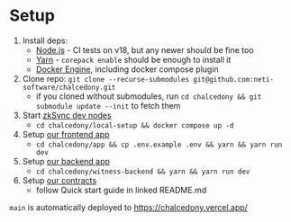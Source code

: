 # Setup

1. Install deps:
    * [Node.js](https://nodejs.org/) - CI tests on v18, but any newer should be fine too
    * [Yarn](https://yarnpkg.com/getting-started/install) - `corepack enable` should be enough to install it
    * [Docker Engine](https://docs.docker.com/engine/install/), including docker compose plugin
2. Clone repo: `git clone --recurse-submodules git@github.com:neti-software/chalcedony.git`
    * if you cloned without submodules, run `cd chalcedony && git submodule update --init` to fetch them
3. Start [zkSync dev nodes](https://github.com/matter-labs/local-setup/blob/main/README.md)
    * `cd chalcedony/local-setup && docker compose up -d`
4. Setup [our frontend app](./app/README.md)
    * `cd chalcedony/app && cp .env.example .env && yarn && yarn run dev`
4. Setup [our backend app](./witness-backend/README.md)
    * `cd chalcedony/witness-backend && yarn && yarn run dev`
5. Setup [our contracts](./contracts/README.md)
    * follow Quick start guide in linked README.md

`main` is automatically deployed to https://chalcedony.vercel.app/
